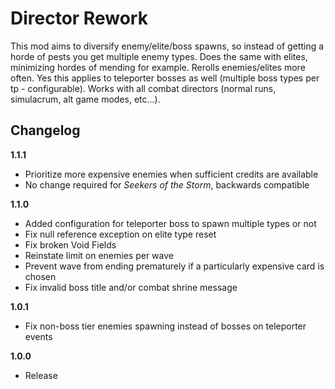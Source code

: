 # Director Rework

This mod aims to diversify enemy/elite/boss spawns, so instead of getting a horde of pests you get multiple enemy types. Does the same with elites, minimizing hordes of mending for example. Rerolls enemies/elites more often. Yes this applies to teleporter bosses as well (multiple boss types per tp - configurable). Works with all combat directors (normal runs, simulacrum, alt game modes, etc...).

## Changelog

**1.1.1**
- Prioritize more expensive enemies when sufficient credits are available
- No change required for *Seekers of the Storm*, backwards compatible

**1.1.0**
- Added configuration for teleporter boss to spawn multiple types or not
- Fix null reference exception on elite type reset
- Fix broken Void Fields
- Reinstate limit on enemies per wave
- Prevent wave from ending prematurely if a particularly expensive card is chosen
- Fix invalid boss title and/or combat shrine message

**1.0.1**
- Fix non-boss tier enemies spawning instead of bosses on teleporter events

**1.0.0**
- Release
